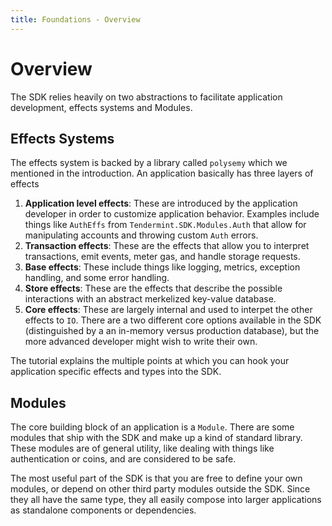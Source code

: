 ```yaml
---
title: Foundations - Overview
---
```


# Overview

The SDK relies heavily on two abstractions to facilitate application development, effects systems and Modules. 

## Effects Systems

The effects system is backed by a library called `polysemy` which we mentioned in the introduction. An application basically has three layers of effects

1. **Application level effects**: These are introduced by the application developer in order to customize application behavior. Examples include things like `AuthEffs` from `Tendermint.SDK.Modules.Auth` that allow for manipulating accounts and throwing custom `Auth` errors.
2. **Transaction effects**: These are the effects that allow you to interpret transactions, emit events, meter gas, and handle storage requests.
3. **Base effects**: These include things like logging, metrics, exception handling, and some error handling.
4. **Store effects**: These are the effects that describe the possible interactions with an abstract merkelized key-value database.
5. **Core effects**: These are largely internal and used to interpet the other effects to `IO`. There are a two different core options available in the SDK (distinguished by a an in-memory versus production database), but the more advanced developer might wish to write their own.

The tutorial explains the multiple points at which you can hook your application specific effects and types into the SDK.

## Modules

The core building block of an application is a `Module`. There are some modules that ship with the SDK and make up a kind of standard library. These modules are of general utility, like dealing with things like authentication or coins, and are considered to be safe.

The most useful part of the SDK is that you are free to define your own modules, or depend on other third party modules outside the SDK. Since they all have the same type, they all easily compose into larger applications as standalone components or dependencies.
